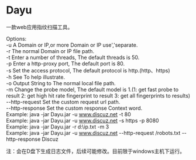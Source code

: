 # Dayu
一款web应用指纹扫描工具。

Options:                                                                                                                                 
         -u A Domain or IP,or more Domain or IP use','separate.                                                                          
         -r The normal Domain or IP file path.                                                                                          
         -t Enter a number of threads, The default threads is 50.  
         -p Enter a http-proxy port, The default port is 80.                                                                               
         -s Set the access protocol, The default protocol is http.(http、https)                                                             
         -h See To help illustrate.                                                                                                       
         -o Output String to The normal local file path.                                                                                   
         -m Change the probe model, The default model is 1.(1: get fast probe to result 2: get high hit rate fingerprint to result 3: get all fingerprints to results)                                                                                                               
         --http-request Set the custom request url path.                                                                                   
         --http-response Set the custom response Context word.                                                                             
Example: java -jar Dayu.jar -u www.discuz.net -t 80                                                                                       
Example: java -jar Dayu.jar -u www.discuz.net -s https -p 8080                                                                            
Example: java -jar Dayu.jar -r d:\ip.txt -m 3                                                                                             
Example: java -jar Dayu.jar -u www.discuz.net --http-request /robots.txt --http-response Discuz                                           
 
注：会在D盘下生成日志文件，后续可能修改。目前限于windows主机下运行。
